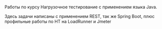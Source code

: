 Работы по курсу Нагрузочное тестирование с применением языка Java.

Здесь задачи написаны с применением REST, так же Spring Boot, плюс профильные работы по НТ на LoadRunner и Jmeter
